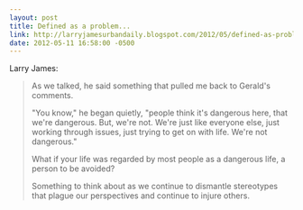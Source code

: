 ```yaml
---
layout: post
title: Defined as a problem...
link: http://larryjamesurbandaily.blogspot.com/2012/05/defined-as-problem.html
date: 2012-05-11 16:58:00 -0500
---
```


Larry James:
> As we talked, he said something that pulled me back to Gerald's
> comments.
>
> "You know," he began quietly, "people think it's dangerous here, that
> we're dangerous. But, we're not. We're just like everyone else, just
> working through issues, just trying to get on with life. We're not
> dangerous."
>
> What if your life was regarded by most people as a dangerous life, a
> person to be avoided?
>
> Something to think about as we continue to dismantle stereotypes that
> plague our perspectives and continue to injure others.
